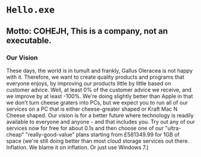 # `Hello.exe`
## Motto: COHEJH, This is a company, not an executable.
### Our Vision
These days, the world is in tumult and frankly, Gallus Oleracea is not happy with it. Therefore, we want to create quality products and programs that everyone enjoys, by improving our products little by little based on customer advice. Well, at least 0% of the customer advice we receive, and we improve by at least -100%. We're doing slightly better than Apple in that we don't turn cheese graters into PCs, but we expect you to run all of our services on a PC that is either cheese-greater shaped or Kraft Mac N Cheese shaped. Our vision is for a better future where technology is readily available to everyone and anyone - and that includes you. Try out any of our services now for free for about 0.1s and then choose one of our "ultra-cheap" "really-good-value" plans starting from £581349.99 for 1GB of space (we're still doing better than most cloud storage services out there. Inflation. We blame it on inflation. Or just use Windows 7.)
